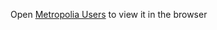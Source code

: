 Open [Metropolia Users](http://users.metropolia.fi/~mikkomav/Week5/context) to view it in the browser
